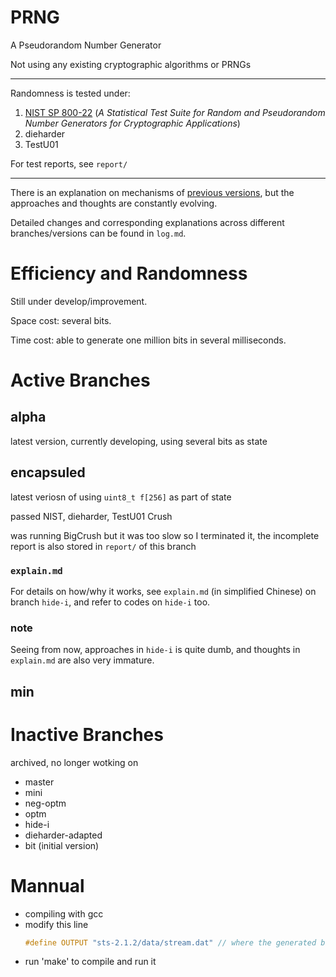 # PRNG

A Pseudorandom Number Generator

Not using any existing cryptographic algorithms or PRNGs

<!-- Update: it has become a CSPRNG (Cryptographically secure pseudorandom number generator) now, if I didn't get it wrong.  -->

---

Randomness is tested under:
1. [NIST SP 800-22](https://csrc.nist.gov/pubs/sp/800/22/r1/upd1/final) (*A Statistical Test Suite for Random and Pseudorandom Number Generators for Cryptographic Applications*)
2. dieharder
3. TestU01

For test reports, see `report/`

---

There is an explanation on mechanisms of [previous versions](#encapsuled), but the approaches and thoughts are constantly evolving.

Detailed changes and corresponding explanations across different branches/versions can be found in `log.md`.

# Efficiency and Randomness

Still under develop/improvement.

Space cost: several bits.

Time cost: able to generate one million bits in several milliseconds.

# Active Branches

## alpha
latest version, currently developing, using several bits as state

## encapsuled
latest veriosn of using `uint8_t f[256]` as part of state

passed NIST, dieharder, TestU01 Crush

was running BigCrush but it was too slow so I terminated it, the incomplete report is also stored in `report/` of this branch


### `explain.md`
For details on how/why it works, see `explain.md` (in simplified Chinese) on branch `hide-i`, and refer to codes on `hide-i` too.
### note
Seeing from now, approaches in `hide-i` is quite dumb, and thoughts in `explain.md` are also very immature. 

## min

# Inactive Branches
archived, no longer wotking on
- master 
- mini
- neg-optm
- optm
- hide-i
- dieharder-adapted
- bit (initial version)

# Mannual
-  compiling with gcc
-  modify this line 
   ```c
   #define OUTPUT "sts-2.1.2/data/stream.dat" // where the generated bits will be stored
   ```
-  run 'make' to compile and run it
